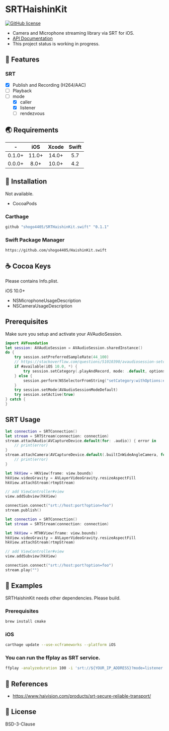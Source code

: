 # SRTHaishinKit
[![GitHub license](https://img.shields.io/badge/License-BSD%203--Clause-blue.svg)](https://raw.githubusercontent.com/shogo4405/SRTHaishinKit.swift/master/LICENSE.md)
* Camera and Microphone streaming library via SRT for iOS.
* [API Documentation](https://shogo4405.github.io/SRTHaishinKit.swift/)
* This project status is working in progress.

## 🎨 Features
### SRT
- [x] Publish and Recording (H264/AAC)
- [ ] Playback
- [ ] mode
  - [x] caller
  - [x] listener
  - [ ] rendezvous

## 🌏 Requirements
|-|iOS|Xcode|Swift|
|:-:|:-:|:-:|:-:|
|0.1.0+|11.0+|14.0+|5.7|
|0.0.0+|8.0+|10.0+|4.2|

## 🔧 Installation
Not available.
- CocoaPods

### Carthage
```swift
github "shogo4405/SRTHaishinKit.swift" "0.1.1"
```
### Swift Package Manager
```
https://github.com/shogo4405/HaishinKit.swift
```

## ☕ Cocoa Keys
Please contains Info.plist.

iOS 10.0+
* NSMicrophoneUsageDescription
* NSCameraUsageDescription

## Prerequisites
Make sure you setup and activate your AVAudioSession.
```swift
import AVFoundation
let session: AVAudioSession = AVAudioSession.sharedInstance()
do {
    try session.setPreferredSampleRate(44_100)
    // https://stackoverflow.com/questions/51010390/avaudiosession-setcategory-swift-4-2-ios-12-play-sound-on-silent
    if #available(iOS 10.0, *) {
        try session.setCategory(.playAndRecord, mode: .default, options: [.allowBluetooth])
    } else {
        session.perform(NSSelectorFromString("setCategory:withOptions:error:"), with: AVAudioSession.Category.playAndRecord, with:  [AVAudioSession.CategoryOptions.allowBluetooth])
    }
    try session.setMode(AVAudioSessionModeDefault)
    try session.setActive(true)
} catch {
}
```

## SRT Usage
```swift
let connection = SRTConnection()
let stream = SRTStream(connection: connection)
stream.attachAudio(AVCaptureDevice.default(for: .audio)) { error in
    // print(error)
}
stream.attachCamera(AVCaptureDevice.default(.builtInWideAngleCamera, for: .video, position: .back)) { error in
    // print(error)
}

let hkView = HKView(frame: view.bounds)
hkView.videoGravity = AVLayerVideoGravity.resizeAspectFill
hkView.attachStream(rtmpStream)

// add ViewController#view
view.addSubview(hkView)

connection.connect("srt://host:port?option=foo")
stream.publish()
```

```swift
let connection = SRTConnection()
let stream = SRTStream(connection: connection)

let hkView = MTHKView(frame: view.bounds)
hkView.videoGravity = AVLayerVideoGravity.resizeAspectFill
hkView.attachStream(rtmpStream)

// add ViewController#view
view.addSubview(hkView)

connection.connect("srt://host:port?option=foo")
stream.play("")
```

## 🐾 Examples
SRTHaishinKit needs other dependencies. Please build.

### Prerequisites
```sh
brew install cmake
```

### iOS
```sh
carthage update --use-xcframeworks --platform iOS
```

### You can run the ffplay as SRT service.
```sh
ffplay -analyzeduration 100 -i 'srt://${YOUR_IP_ADDRESS}?mode=listener'
```

## 📖 References
* https://www.haivision.com/products/srt-secure-reliable-transport/

## 📜 License
BSD-3-Clause
